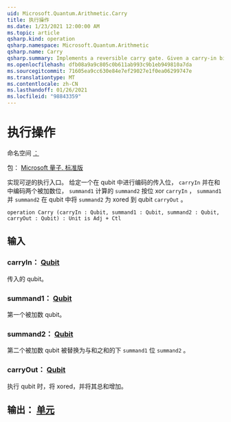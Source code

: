 ```yaml
---
uid: Microsoft.Quantum.Arithmetic.Carry
title: 执行操作
ms.date: 1/23/2021 12:00:00 AM
ms.topic: article
qsharp.kind: operation
qsharp.namespace: Microsoft.Quantum.Arithmetic
qsharp.name: Carry
qsharp.summary: Implements a reversible carry gate. Given a carry-in bit encoded in qubit `carryIn` and two summand bits encoded in `summand1` and `summand2`, computes the bitwise xor of `carryIn`, `summand1` and `summand2` in the qubit `summand2` and the carry-out is xored to the qubit `carryOut`.
ms.openlocfilehash: dfb08a9a9c805c0b611ab993c9b1eb949810a7da
ms.sourcegitcommit: 71605ea9cc630e84e7ef29027e1f0ea06299747e
ms.translationtype: MT
ms.contentlocale: zh-CN
ms.lasthandoff: 01/26/2021
ms.locfileid: "98843359"
---
```

# <a name="carry-operation"></a>执行操作

命名空间 [：](xref:Microsoft.Quantum.Arithmetic)

包： [Microsoft 量子. 标准版](https://nuget.org/packages/Microsoft.Quantum.Standard)


实现可逆的执行入口。 给定一个在 qubit 中进行编码的传入位， `carryIn` 并在和中编码两个被加数位， `summand1` 计算的 `summand2` 按位 xor `carryIn` ， `summand1` 并 `summand2` 在 qubit 中将 `summand2` 为 xored 到 qubit `carryOut` 。

```qsharp
operation Carry (carryIn : Qubit, summand1 : Qubit, summand2 : Qubit, carryOut : Qubit) : Unit is Adj + Ctl
```


## <a name="input"></a>输入

### <a name="carryin--qubit"></a>carryIn： [Qubit](xref:microsoft.quantum.lang-ref.qubit)

传入的 qubit。


### <a name="summand1--qubit"></a>summand1： [Qubit](xref:microsoft.quantum.lang-ref.qubit)

第一个被加数 qubit。


### <a name="summand2--qubit"></a>summand2： [Qubit](xref:microsoft.quantum.lang-ref.qubit)

第二个被加数 qubit 被替换为与和之和的下 `summand1` 位 `summand2` 。


### <a name="carryout--qubit"></a>carryOut： [Qubit](xref:microsoft.quantum.lang-ref.qubit)

执行 qubit 时，将 xored，并将其总和增加。



## <a name="output--unit"></a>输出： [单元](xref:microsoft.quantum.lang-ref.unit)

